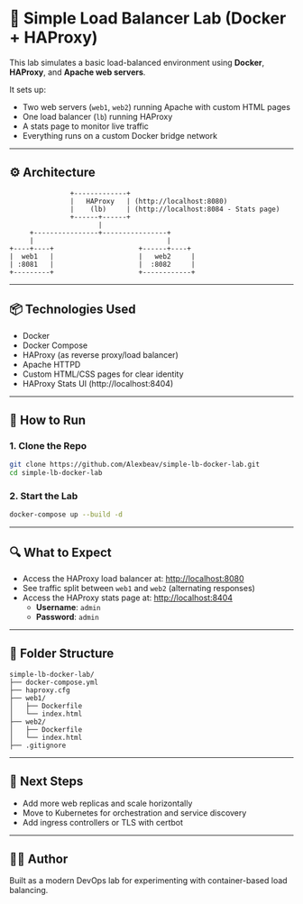 # 🧪 Simple Load Balancer Lab (Docker + HAProxy)

This lab simulates a basic load-balanced environment using **Docker**, **HAProxy**, and **Apache web servers**.

It sets up:
- Two web servers (`web1`, `web2`) running Apache with custom HTML pages
- One load balancer (`lb`) running HAProxy
- A stats page to monitor live traffic
- Everything runs on a custom Docker bridge network

---

## ⚙️ Architecture

```
               +-------------+
               |   HAProxy   | (http://localhost:8080)
               |    (lb)     | (http://localhost:8084 - Stats page)
               +------+------+                  
                      |
     +----------------+----------------+
     |                                 |
+----+----+                     +------+----+
|  web1   |                     |   web2     |
| :8081   |                     |  :8082     |
+---------+                     +------------+
```

---

## 📦 Technologies Used

- Docker
- Docker Compose
- HAProxy (as reverse proxy/load balancer)
- Apache HTTPD
- Custom HTML/CSS pages for clear identity
- HAProxy Stats UI (http://localhost:8404)

---

## 🚀 How to Run

### 1. Clone the Repo

```bash
git clone https://github.com/Alexbeav/simple-lb-docker-lab.git
cd simple-lb-docker-lab
```

### 2. Start the Lab

```bash
docker-compose up --build -d
```

---

## 🔍 What to Expect

- Access the HAProxy load balancer at: [http://localhost:8080](http://localhost:8080)
- See traffic split between `web1` and `web2` (alternating responses)
- Access the HAProxy stats page at: [http://localhost:8404](http://localhost:8404)
  - **Username**: `admin`
  - **Password**: `admin`

---

## 📄 Folder Structure

```
simple-lb-docker-lab/
├── docker-compose.yml
├── haproxy.cfg
├── web1/
│   ├── Dockerfile
│   └── index.html
├── web2/
│   ├── Dockerfile
│   └── index.html
├── .gitignore
```

---

## 🧠 Next Steps

- Add more web replicas and scale horizontally
- Move to Kubernetes for orchestration and service discovery
- Add ingress controllers or TLS with certbot

---

## 👨‍💻 Author

Built as a modern DevOps lab for experimenting with container-based load balancing.
